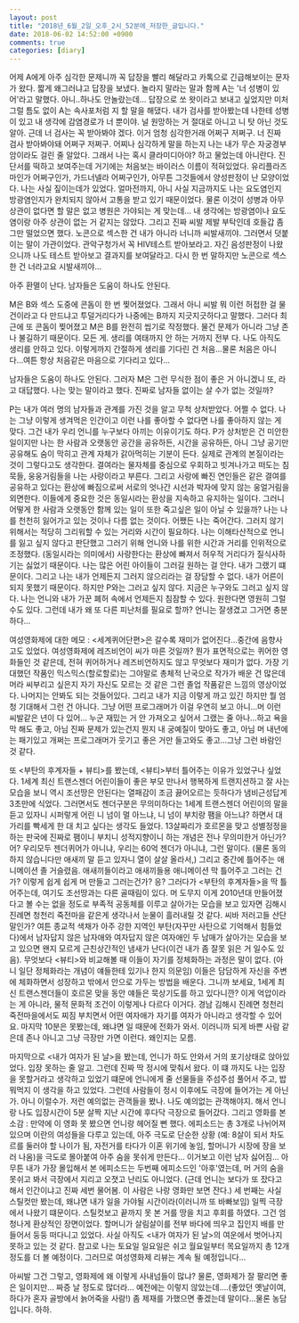 ```yaml
---
layout: post
title: "2018년_6월_2일_오후_2시_52분에_저장한_글입니다."
date: 2018-06-02 14:52:00 +0900
comments: true 
categories: [diary] 
---
```

어제 A에게 아주 심각한 문제니까 꼭 답장을 빨리 해달라고 카톡으로 긴급해보이는 문자가 왔다. 짧게 왜그러냐고 답장을 보냈다. 놀라지 말라는 말과 함께 A는 '너 성병이 있어'라고 말했다. 아니..하나도 안놀랐는데... 답장으로 쏘 왓이라고 보내고 싶었지만 미처 그럴 틈도 없이 A는 속사포처럼 지 할 말을 해댔다. 내가 검사를 받아봤는데 나한테 성병이 있고 내 생각에 감염경로가 너 뿐이야. 널 원망하는 거 절대로 아니고 니 탓 아닌 것도 알아. 근데 너 검사는 꼭 받아봐야 겠다. 이거 엄청 심각한거래 어쩌구 저쩌구. 너 진짜 검사 받아봐야돼 어쩌구 저쩌구. 어찌나 심각하게 말을 하는지 나는 내가 무슨 자궁경부암이라도 걸린 줄 알았다. 그래서 나는 혹시 클라미디아야? 하고 물었는데 아니란다. 진단서를 떡하고 보여주는데 거기에는 처음보는 바이러스 이름이 적혀있었다. 유리플라즈마인가 어쩌구인가, 가드너넬라 어쩌구인가, 아무튼 그것들에서 양성판정이 난 모양이었다. 나는 사실 짚이는데가 있었다. 얼마전까지, 아니 사실 지금까지도 나는 요도염인지 방광염인지가 완치되지 않아서 고통을 받고 있기 때문이었다. 물론 이것이 성병과 아무 상관이 없다면 할 말은 없고 병원은 가야되는 게 맞는데... 내 생각에는 방광염이나 요도염이랑 아주 상관이 없는 거 같지는 않았다. 그리고 진짜 씨발 제발 부탁인데 호들갑 좀 그만 떨었으면 했다. 노콘으로 섹스한 건 내가 아니라 너니까 씨발새끼야. 그러면서 덧붙이는 말이 가관이었다. 관악구청가서 꼭 HIV테스트 받아보라고. 자긴 음성판정이 나왔으니까 나도 테스트 받아보고 결과지를 보여달라고. 다시 한 번 말하지만 노콘으로 섹스한 건 너라고요 시발새끼야...

아주 환멸이 난다. 남자들은 도움이 하나도 안된다. 

M은 B와 섹스 도중에 콘돔이 한 번 찢어졌었다. 그래서 아니 씨발 뭐 이런 허접한 걸 물건이라고 다 만드냐고 투덜거리다가 나중에는 B까지 지긋지긋하다고 말했다. 그러다 최근에 또 콘돔이 찢어졌고 M은 B를 완전히 씹기로 작정했다. 물건 문제가 아니라 그냥 존나 불길하기 때문이다. 모든 게. 생리를 여태까지 안 하는 거까지 전부 다. 나도 아직도 생리를 안하고 있다. 이렇게까지 간절하게 생리를 기다린 건 처음...물론 처음은 아니다...여튼 항상 처음같은 마음으로 기다리고 있다...

남자들은 도움이 하나도 안된다. 그러자 M은 그런 무식한 점이 좋은 거 아니겠니 또, 라고 대답했다. 나는 맞는 말이라고 했다. 진짜로 남자들 없이는 살 수가 없는 것일까? 

P는 내가 여러 명의 남자들과 관계를 가진 것을 알고 무척 상처받았다. 어쩔 수 없다. 나는 그냥 이렇게 생겨먹은 인간이고 이런 나를 좋아할 수 없다면 나를 좋아하지 않는 게 맞다. 그건 내가 우리 언니를 누구보다 아끼는 이유이기도 하다. P가 상처받은 건 미안한 일이지만 나는 한 사람과 오랫동안 공간을 공유하든, 시간을 공유하든, 아니 그냥 공기만 공유해도 숨이 막히고 관계 자체가 갉아먹히는 기분이 든다. 실제로 관계의 본질이라는 것이 그렇다고도 생각한다. 결여라는 물자체를 중심으로 우회하고 빗겨나가고 떠도는 침묵들, 웅웅거림들을 나는 사랑이라고 부른다. 그리고 사랑에 빠진 연인들은 같은 결여를 공유하고 있다는 환상에 빠짐으로써 서로의 엇나간 시선과 박자에 맞지 않는 웅얼거림을 외면한다. 이들에게 중요한 것은 동일시라는 환상을 지속하고 유지하는 일이다. 그러니 어떻게 한 사람과 오랫동안 함께 있는 일이 또한 죽고싶은 일이 아닐 수 있을까? 나는 나를 천천히 잃어가고 있는 것이나 다름 없는 것이다. 어쨌든 나는 죽어간다. 그러지 않기 위해서는 적당히 그리워할 수 있는 거리와 시간이 필요하다. 나는 이해타산적으로 언니를 잃고 싶지 않다고 판단했고 그러기 위해 언니와 나를 위한 시간과 거리를 인위적으로 조정했다. (동일시라는 의미에서) 사랑한다는 환상에 빠져서 허우적 거리다가 질식사하기는 싫었기 때문이다. 나는 많은 어린 아이들이 그러길 원하는 걸 안다. 내가 그랬기 떄문이다. 그리고 나는 내가 언제든지 그러지 않으리라는 걸 장담할 수 없다. 내가 어른이 되지 못했기 때문이다. 하지만 P와는 그러고 싶지 않다. 지금은 누구와도 그러고 싶지 않다. 나는 언니와 내가 가꾼 폐허 속에서 언제든지 침잠할 수 있다. 원한다면 영원히 그럴 수도 있다. 그런데 내가 왜 또 다른 피난처를 필요로 할까? 언니는 잘생겼고 그거면 충분하다...

여성영화제에 대한 메모 : <세계퀴어단편>은 갈수록 재미가 없어진다...중간에 음향사고도 있었다. 여성영화제에 레즈비언이 씨가 마른 것일까? 뭔가 표면적으로는 퀴어한 영화들인 것 같은데, 전혀 퀴어하거나 레즈비언하지도 않고 무엇보다 재미가 없다. 가장 기대했던 작품인 믹스믹스(할로할로)는 그야말로 총체적 난국으로 작가가 배운 건 많은데 머라 씨부리고 싶은지 자기 자신도 모르는 것 같은 그런 졸업 작품같은 느낌의 영상이었다. 나머지는 안봐도 되는 것들어있다. 그리고 내가 지금 이렇게 까고 있긴 하지만 뭘 엄청 기대해서 그런 건 아니다. 그냥 어떤 프로그래머가 이걸 우연히 보고 아니...머 이런 씨발같은 년이 다 있어... 누군 재밌는 거 안 가져오고 싶어서 그랬는 줄 아나...하고 욕을 막 해도 좋고, 아님 진짜 문제가 있는건지 뭔지 내 궁예질이 맞아도 좋고, 아님 머 내년에는 패기있고 개쩌는 프로그래머가 웃기고 좋은 거만 들고와도 좋고...그냥 그런 바람인 것 같다. 

또 <부탄의 후계자들 + 뷰티>를 봤는데, <뷰티>부터 틀어주는 이유가 있었구나 싶었다. 1세계 최신 트랜스젠더 어린이들이 좋은 부모 만나서 행복하게 트랜지션하고 잘 사는 모습을 보니 역시 조선땅은 안된다는 열패감이 조금 끓어오르는 듯하다가 냄비근성답게 3초만에 식었다. 그러면서도 젠더구분은 무의미하다는 1세계 트랜스젠더 어린이의 말을 듣고 있자니 시퍼렇게 어린 니 넘이 멀 아느냐, 니 넘이 부치랑 팸을 아느냐? 하면서 대가리를 빡세게 한 대 치고 싶다는 생각도 들었다. 13살짜리가 호르몬을 맞고 성별정정을 하는 판국에 진짜로 팸이니 부치니 성적지향이니 하는 개념은 전나 무의미한거 아닌가? 어? 우리모두 젠더퀴어가 아니냐, 우리는 60억 젠더가 아니냐, 그런 말이다. (물론 동의하지 않습니다만 애새끼 말 듣고 있자니 열이 살살 올라서,) 그리고 중간에 틀어주는 애니메이션 졸 거슬렸음. 애새끼들이라고 애새끼들용 애니메이션 막 틀어주고 그러는 건가? 이렇게 쉽게 쉽게 머 만들고 그러는건가? 응? 그러다가 <부탄의 후계자들>을 딱 틀어주는데, 여기도 조선땅과는 다른 골때림이 있다. 머 도무지 이게 2010년대 만들어졌다고 볼 수는 없을 정도로 부족적 공동체를 이루고 살아가는 모습을 보고 있자면 김해시 진례면 청천리 죽전마을 같은게 생각나서 눈물이 흘러내릴 것 같다. 씨바 저러고들 산단 말인가? 여튼 종교적 색채가 아주 강한 지역인 부탄(자꾸만 사탄으로 기억해서 힘들었다)에서 남자답지 않은 남자애와 여자답지 않은 여자애인 두 남매가 살아가는 모습을 보고 있으면 왠지 모르게 근친상간적인 냄새가 난다(이건 내가 좀 잘못 읽은 거 일수도 있음). 무엇보다 <뷰티>와 비교해볼 때 이들이 자기를 정체화하는 과정은 말이 없다. (아니 일단 정체화라는 개념이 얘들한테 있기나 한지 의문임) 이들은 담담하게 자신을 주변에 체화하면서 성장하고 밖에서 안으로 가두는 방법을 배운다. 그니까 보세요, 1세계 최신 트랜스젠더들이 호르몬 맞을 동안 얘들은 묵상기도를 하고 있다니깐? 이게 억압이라는 게 아니라, 물적 문화적 조건이 이렇게나 다르다 이거다. 경남 김해시 진례면 청천리 죽전마을에서도 찌짐 부치면서 어떤 여자애가 자기를 여자가 아니라고 생각할 수 있어요. 마지막 10분은 못봤는데, 왜냐면 일 때문에 전화가 와서. 이러니까 되게 바쁜 사람 같은데 존나 아니고 그냥 극장만 가면 이런다. 왜인지는 모름.

마지막으로 <내가 여자가 된 날>을 봤는데, 언니가 하도 안와서 거의 포기상태로 앉아있었다. 입장 못하는 줄 알고. 그런데 진짜 딱 정시에 맞춰서 왔다. 이 떄 까지도 나는 입장을 못할거라고 생각하고 있었기 떄문에 언니에게 줄 선물들을 주섬주섬 풀어서 주고, 밥 뭐먹지 이 생각을 하고 있었다. 그런데 사람들이 정시 이후에도 극장에 들어가는 게 아닌가. 아니 이럴수가. 저런 예의없는 관객들을 봤나. 나도 예의없는 관객해야지. 해서 언니랑 나도 입장시간이 5분 살짝 지난 시간에 후다닥 극장으로 들어갔다. 그리고 영화를 본 소감 : 만약에 이 영화 못 봤으면 언니랑 헤어질 뻔 했다. 에피소드는 총 3개로 나뉘어져 있으며 이란의 여성들을 다루고 있는데, 아주 극도로 단순한 상황 (예: 8살이 되서 차도르를 둘러야 할 나이가 됨, 자전거를 타다가 이혼 위기에 놓임, 할머니가 시장에 장을 보러 나옴)을 극도로 몰아붙여 아주 숨을 못쉬게 만든다... 이거보고 이런 남자 싫어짐... 아무튼 내가 가장 몰입해서 본 에피소드는 두번째 에피소드인 '아후'였는데, 머 거의 숨을 못쉬고 봐서 극장에서 지리고 오졋고 난리도 아니었다. (근데 언니는 보다가 또 잤다고 해서 인간이냐고 진짜 세번 물어봄. 이 사람은 나랑 영화만 보면 잔다.) 세 번째는 사실 스틸컷만 봤는데, 왜냐면 내가 일을 가야될 시간이라(이러니까 또 바빠보임) 일찍 극장에서 나왔기 떄문이다. 스틸컷보고 끝까지 못 본 거를 땅을 치고 후회를 하였다. 그건 엄청나게 환상적인 장면이었다. 할머니가 살림살이를 전부 바다에 띄우고 집인지 배를 만들어서 둥둥 떠다니고 있었다. 사실 아직도 <내가 여자가 된 날>의 여운에서 벗어나지 못하고 있는 것 같다. 참고로 나는 토요일 일요일은 쉬고 월요일부터 목요일까지 총 12개 정도를 더 볼 예정이다. 그러므로 여성영화제 리뷰는 계속 될 예정입니다...

아씨발 그건 그렇고, 영화제에 왜 이렇게 사내넘들이 많냐? 물론, 영화제가 잘 팔리면 좋은 일이지만... 짜증 날 정도로 많더라... 예전에는 이렇지 않았는데....(좋았던 옛날이여, 하다가 혼자 골방에서 늙어죽을 사람!) 좀 제재를 가했으면 좋겠는데 말이다...물론 농담입니다. 하하.


